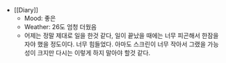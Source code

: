 - [[Diary]]
    - Mood: 좋은
    - Weather: 26도 엄청 더웠음
    - 어제는 정말 제대로 일을 한것 같다, 일이 끝났을 때에는 너무 피곤해서 한잠을 자야 했을 정도이다. 너무 힘들었다. 아마도 스크린이 너무 작아서 그랬을 가능성이 크지만 다시는 이렇게 하지  말아야 할것 같다. 
